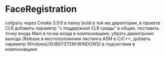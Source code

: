 # FaceRegistration
собрать через Cmake 3.9.6 в папку build в той же директории, в проекте CLR добавить параметр "с поддержкой CLR среды" в общие, поставить точку входа Main в точка входа в компоновщике, убрать директроию выхода /Release в местоположения листинга ASM в C/C++, добавть параметр Windows(/SUBSYSTEM:WINDOWS) в подсистема в компоновщике
